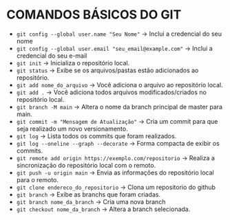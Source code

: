 # COMANDOS BÁSICOS DO GIT
- `git config --global user.name "Seu Nome"` -> Inclui a credencial do seu nome
- `git config --global user.email "seu_email@example.com"` -> Inclui a credencial do seu e-mail
- `git init` -> Inicializa o repositório local.
- `git status` -> Exibe se os arquivos/pastas estão adicionados ao repositório.
- `git add nome_do_arquivo` -> Você adiciona o arquivo ao repositório local.
- `git add .` -> Você adiciona todos arquivos modificados/criados no repositório local.
- `git branch -M main` -> Altera o nome da branch principal de master para main.
- `git commit -m "Mensagem de Atualização"` -> Cria um commit para que seja realizado um novo versionamento.
- `git log` -> Lista todos os commits que foram realizados.
- `git log --oneline --graph --decorate` -> Forma compacta de exibir os commits.
- `git remote add origin https://exemplo.com/repositorio` -> Realiza a sincronização do repositório local com o remoto.
- `git push -u origin main` -> Envia as informações do repositório local para o remoto.
- `git clone endereco_do_repositorio` -> Clona um repositorio do github
- `git branch` -> Exibe as branchs que foram criadas.
- `git branch nome_da_branch` -> Cria uma nova branch
- `git checkout nome_da_branch` -> Altera a branch selecionada.